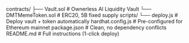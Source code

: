 contracts/
 ├── Vault.sol         # Ownerless AI Liquidity Vault
 └── DMTMemeToken.sol  # ERC20, 5B fixed supply
scripts/
 └── deploy.js         # Deploy vault + token automatically
hardhat.config.js      # Pre-configured for Ethereum mainnet
package.json           # Clean, no dependency conflicts
README.md              # Full instructions (1-click deploy)
